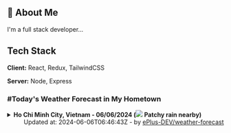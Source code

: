 ## 🚀 About Me
I'm a full stack developer...


## Tech Stack

**Client:** React, Redux, TailwindCSS

**Server:** Node, Express

### #Today's Weather Forecast in My Hometown



<details>
    <summary><b>Ho Chi Minh City, Vietnam - 06/06/2024 (<img src="https://cdn.weatherapi.com/weather/64x64/day/176.png" /> Patchy rain nearby)</b>
    </summary>

    
<table>
    <tr>
        <th>Hour</th>
        <td>00:00</td><td>01:00</td><td>02:00</td><td>03:00</td><td>04:00</td><td>05:00</td><td>06:00</td><td>07:00</td><td>08:00</td><td>09:00</td><td>10:00</td><td>11:00</td><td>12:00</td><td>13:00</td><td>14:00</td><td>15:00</td><td>16:00</td><td>17:00</td><td>18:00</td><td>19:00</td><td>20:00</td><td>21:00</td><td>22:00</td><td>23:00</td>
    </tr>
    <tr>
        <th>Weather</th>
        <td><img src="https://cdn.weatherapi.com/weather/64x64/night/116.png"></img></td><td><img src="https://cdn.weatherapi.com/weather/64x64/night/116.png"></img></td><td><img src="https://cdn.weatherapi.com/weather/64x64/night/116.png"></img></td><td><img src="https://cdn.weatherapi.com/weather/64x64/night/116.png"></img></td><td><img src="https://cdn.weatherapi.com/weather/64x64/night/116.png"></img></td><td><img src="https://cdn.weatherapi.com/weather/64x64/night/113.png"></img></td><td><img src="https://cdn.weatherapi.com/weather/64x64/day/113.png"></img></td><td><img src="https://cdn.weatherapi.com/weather/64x64/day/113.png"></img></td><td><img src="https://cdn.weatherapi.com/weather/64x64/day/113.png"></img></td><td><img src="https://cdn.weatherapi.com/weather/64x64/day/113.png"></img></td><td><img src="https://cdn.weatherapi.com/weather/64x64/day/113.png"></img></td><td><img src="https://cdn.weatherapi.com/weather/64x64/day/113.png"></img></td><td><img src="https://cdn.weatherapi.com/weather/64x64/day/116.png"></img></td><td><img src="https://cdn.weatherapi.com/weather/64x64/day/116.png"></img></td><td><img src="https://cdn.weatherapi.com/weather/64x64/day/113.png"></img></td><td><img src="https://cdn.weatherapi.com/weather/64x64/day/113.png"></img></td><td><img src="https://cdn.weatherapi.com/weather/64x64/day/113.png"></img></td><td><img src="https://cdn.weatherapi.com/weather/64x64/day/113.png"></img></td><td><img src="https://cdn.weatherapi.com/weather/64x64/day/113.png"></img></td><td><img src="https://cdn.weatherapi.com/weather/64x64/night/116.png"></img></td><td><img src="https://cdn.weatherapi.com/weather/64x64/night/116.png"></img></td><td><img src="https://cdn.weatherapi.com/weather/64x64/night/116.png"></img></td><td><img src="https://cdn.weatherapi.com/weather/64x64/night/113.png"></img></td><td><img src="https://cdn.weatherapi.com/weather/64x64/night/176.png"></img></td>
    </tr>
    <tr>
        <th>Condition</th>
        <td width="200px">Partly Cloudy </td><td width="200px">Partly Cloudy </td><td width="200px">Partly Cloudy </td><td width="200px">Partly Cloudy </td><td width="200px">Partly Cloudy </td><td width="200px">Clear </td><td width="200px">Sunny</td><td width="200px">Sunny</td><td width="200px">Sunny</td><td width="200px">Sunny</td><td width="200px">Sunny</td><td width="200px">Sunny</td><td width="200px">Partly Cloudy </td><td width="200px">Partly cloudy</td><td width="200px">Sunny</td><td width="200px">Sunny</td><td width="200px">Sunny</td><td width="200px">Sunny</td><td width="200px">Sunny</td><td width="200px">Partly Cloudy </td><td width="200px">Partly Cloudy </td><td width="200px">Partly Cloudy </td><td width="200px">Clear </td><td width="200px">Patchy rain nearby</td>
    </tr>
    <tr>
        <th>Temperature</th>
        <td>29.3 °C</td><td>29 °C</td><td>28.8 °C</td><td>28.5 °C</td><td>28.3 °C</td><td>28 °C</td><td>28.2 °C</td><td>29.3 °C</td><td>30.9 °C</td><td>32.6 °C</td><td>34.2 °C</td><td>35.7 °C</td><td>36.9 °C</td><td>36 °C</td><td>38.3 °C</td><td>38.5 °C</td><td>37.9 °C</td><td>36.6 °C</td><td>33.5 °C</td><td>32 °C</td><td>31.8 °C</td><td>31.5 °C</td><td>30.9 °C</td><td>30.4 °C</td>
    </tr>
    <tr>
        <th>Wind</th>
        <td>10.4 kph</td><td>10.1 kph</td><td>10.4 kph</td><td>9.7 kph</td><td>9.7 kph</td><td>8.6 kph</td><td>7.2 kph</td><td>7.9 kph</td><td>9 kph</td><td>10.8 kph</td><td>12.2 kph</td><td>12.2 kph</td><td>13 kph</td><td>13 kph</td><td>14.4 kph</td><td>16.2 kph</td><td>15.1 kph</td><td>6.8 kph</td><td>1.8 kph</td><td>7.2 kph</td><td>7.9 kph</td><td>6.5 kph</td><td>9.7 kph</td><td>12.2 kph</td>
    </tr>
</table>

</details>

<div align="right">
    Updated at: 2024-06-06T06:46:43Z - by <a target="_blank"
        href="https://github.com/ePlus-DEV/weather-forecast">ePlus-DEV/weather-forecast</a>
</div>